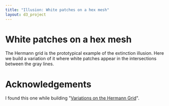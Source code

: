 ```yaml
---
title: "Illusion: White patches on a hex mesh"
layout: d3_project
---
```


# White patches on a hex mesh

The Hermann grid is the prototypical example of the extinction
illusion. Here we build a variation of it where white patches appear in the intersections
between the gray lines.

<div id="main"></div>

# Acknowledgements

I found this one while building "[Variations on the Hermann Grid](../variations-on-the-hermann-grid/)".

